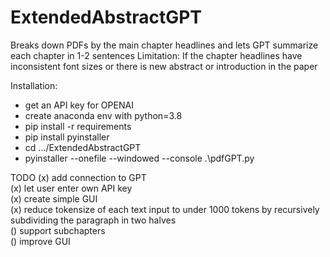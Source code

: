 # ExtendedAbstractGPT
Breaks down PDFs by the main chapter headlines and lets GPT summarize each chapter in 1-2 sentences
Limitation: If the chapter headlines have inconsistent font sizes or there is new abstract or introduction in the paper


Installation:
- get an API key for OPENAI 
- create anaconda env with python=3.8
- pip install -r requirements
- pip install pyinstaller
- cd .../ExtendedAbstractGPT
-  pyinstaller --onefile --windowed --console .\pdfGPT.py

TODO
(x) add connection to GPT <br>
(x) let user enter own API key<br>
(x) create simple GUI<br>
(x) reduce tokensize of each text input to under 1000 tokens by recursively subdividing the paragraph in two halves<br>
() support subchapters<br>
() improve GUI<br>



